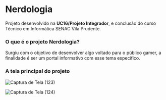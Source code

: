 # Nerdologia

Projeto desenvolvido na **UC16/Projeto Integrador**, e conclusão do curso Técnico em Informática SENAC Vila Prudente.

### O que é o projeto Nerdologia?
Surgiu com o objetivo de desenvolver algo voltado para o público gamer, a finalidade é ser um portal informativo com esse tema específico. 

### A tela principal do projeto
![Captura de Tela (123)](https://user-images.githubusercontent.com/52213139/89622691-cb2b4e00-d869-11ea-8bbb-0b12fe342b76.png)


![Captura de Tela (124)](https://user-images.githubusercontent.com/52213139/89622705-cff00200-d869-11ea-9d74-70cf66dacd6a.png)


